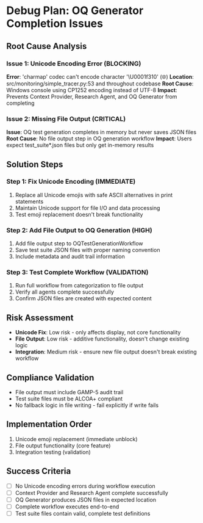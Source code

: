 # Debug Plan: OQ Generator Completion Issues

## Root Cause Analysis

### Issue 1: Unicode Encoding Error (BLOCKING)
**Error**: 'charmap' codec can't encode character '\U0001f310' (🌐)
**Location**: src/monitoring/simple_tracer.py:53 and throughout codebase
**Root Cause**: Windows console using CP1252 encoding instead of UTF-8
**Impact**: Prevents Context Provider, Research Agent, and OQ Generator from completing

### Issue 2: Missing File Output (CRITICAL)
**Issue**: OQ test generation completes in memory but never saves JSON files
**Root Cause**: No file output step in OQ generation workflow
**Impact**: Users expect test_suite*.json files but only get in-memory results

## Solution Steps

### Step 1: Fix Unicode Encoding (IMMEDIATE)
1. Replace all Unicode emojis with safe ASCII alternatives in print statements
2. Maintain Unicode support for file I/O and data processing
3. Test emoji replacement doesn't break functionality

### Step 2: Add File Output to OQ Generation (HIGH)
1. Add file output step to OQTestGenerationWorkflow
2. Save test suite JSON files with proper naming convention
3. Include metadata and audit trail information

### Step 3: Test Complete Workflow (VALIDATION)
1. Run full workflow from categorization to file output
2. Verify all agents complete successfully
3. Confirm JSON files are created with expected content

## Risk Assessment
- **Unicode Fix**: Low risk - only affects display, not core functionality
- **File Output**: Low risk - additive functionality, doesn't change existing logic
- **Integration**: Medium risk - ensure new file output doesn't break existing workflow

## Compliance Validation
- File output must include GAMP-5 audit trail
- Test suite files must be ALCOA+ compliant
- No fallback logic in file writing - fail explicitly if write fails

## Implementation Order
1. Unicode emoji replacement (immediate unblock)
2. File output functionality (core feature)
3. Integration testing (validation)

## Success Criteria
- [ ] No Unicode encoding errors during workflow execution
- [ ] Context Provider and Research Agent complete successfully
- [ ] OQ Generator produces JSON files in expected location
- [ ] Complete workflow executes end-to-end
- [ ] Test suite files contain valid, complete test definitions